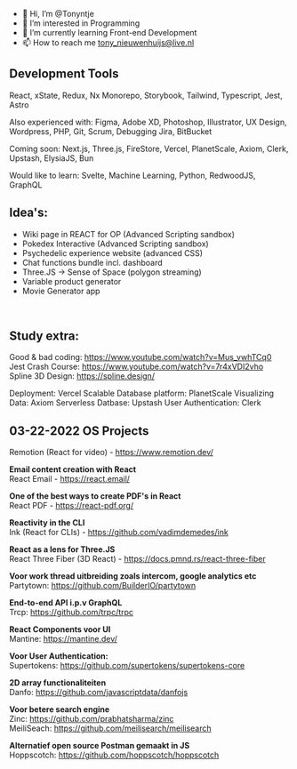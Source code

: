- 👋 Hi, I’m @Tonyntje
- 👀 I’m interested in Programming
- 🌱 I’m currently learning Front-end Development
- 📫 How to reach me tony_nieuwenhuijs@live.nl

## Development Tools
React, xState, Redux, Nx Monorepo, Storybook, Tailwind, Typescript, Jest, Astro

Also experienced with:
Figma, Adobe XD, Photoshop, Illustrator, UX Design, Wordpress, PHP, Git, Scrum, Debugging
Jira, BitBucket

Coming soon:
Next.js, Three.js, FireStore, Vercel, PlanetScale, Axiom, Clerk, Upstash, ElysiaJS, Bun

Would like to learn:
Svelte, Machine Learning, Python, RedwoodJS, GraphQL

## Idea's:
- Wiki page in REACT for OP (Advanced Scripting sandbox)<br>
- Pokedex Interactive (Advanced Scripting sandbox)<br>
- Psychedelic experience website (advanced CSS)<br>
- Chat functions bundle incl. dashboard
- Three.JS -> Sense of Space (polygon streaming)
- Variable product generator
- Movie Generator app
<br>

## Study extra:
Good & bad coding: https://www.youtube.com/watch?v=Mus_vwhTCq0<br>
Jest Crash Course: https://www.youtube.com/watch?v=7r4xVDI2vho<br>
Spline 3D Design: https://spline.design/
<br>

Deployment: Vercel
Scalable Database platform: PlanetScale
Visualizing Data: Axiom
Serverless Datbase: Upstash
User Authentication: Clerk

## 03-22-2022 OS Projects 

Remotion (React for video) - https://www.remotion.dev/

**Email content creation with React**<br>
React Email - https://react.email/

**One of the best ways to create PDF's in React**<br>
React PDF - https://react-pdf.org/

**Reactivity in the CLI**<br>
Ink (React for CLIs) - https://github.com/vadimdemedes/ink

**React as a lens for Three.JS**<br>
React Three Fiber (3D React) - https://docs.pmnd.rs/react-three-fiber

**Voor work thread uitbreiding zoals intercom, google analytics etc**<br>
Partytown: https://github.com/BuilderIO/partytown<br>

**End-to-end API i.p.v GraphQL**<br>
Trcp: https://github.com/trpc/trpc<br>

**React Components voor UI**<br>
Mantine: https://mantine.dev/<br>

**Voor User Authentication:**<br>
Supertokens: https://github.com/supertokens/supertokens-core<br>

**2D array functionaliteiten**<br>
Danfo: https://github.com/javascriptdata/danfojs<br>

**Voor betere search engine**<br>
Zinc: https://github.com/prabhatsharma/zinc<br>
MeiliSeach: https://github.com/meilisearch/meilisearch<br>

**Alternatief open source Postman gemaakt in JS**<br>
Hoppscotch: https://github.com/hoppscotch/hoppscotch<br>

